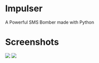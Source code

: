 # Impulser
A Powerful SMS Bomber made with Python
# Screenshots
<img src="https://i.ibb.co/BBsxxY9/2022-04-28-15-46-16-Cmder.png"/>
<img src="https://i.ibb.co/N3YPs9p/2022-04-28-15-47-04-Cmder.png"/>

